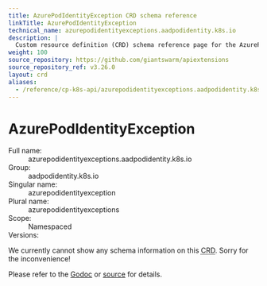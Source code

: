 ```yaml
---
title: AzurePodIdentityException CRD schema reference
linkTitle: AzurePodIdentityException
technical_name: azurepodidentityexceptions.aadpodidentity.k8s.io
description: |
  Custom resource definition (CRD) schema reference page for the AzurePodIdentityException resource (azurepodidentityexceptions.aadpodidentity.k8s.io), as part of the Giant Swarm Management API documentation.
weight: 100
source_repository: https://github.com/giantswarm/apiextensions
source_repository_ref: v3.26.0
layout: crd
aliases:
  - /reference/cp-k8s-api/azurepodidentityexceptions.aadpodidentity.k8s.io/
---
```


# AzurePodIdentityException

<dl class="crd-meta">
<dt class="fullname">Full name:</dt>
<dd class="fullname">azurepodidentityexceptions.aadpodidentity.k8s.io</dd>
<dt class="groupname">Group:</dt>
<dd class="groupname">aadpodidentity.k8s.io</dd>
<dt class="singularname">Singular name:</dt>
<dd class="singularname">azurepodidentityexception</dd>
<dt class="pluralname">Plural name:</dt>
<dd class="pluralname">azurepodidentityexceptions</dd>
<dt class="scope">Scope:</dt>
<dd class="scope">Namespaced</dd>
<dt class="versions">Versions:</dt>
<dd class="versions"></dd>
</dl>


<div class="crd-noversions">
<p>We currently cannot show any schema information on this <abbr title="custom resource definition">CRD</abbr>. Sorry for the inconvenience!</p>
<p>Please refer to the <a href="https://pkg.go.dev/github.com/giantswarm/apiextensions/pkg/apis/">Godoc</a> or <a href="https://github.com/giantswarm/apiextensions/tree/master/pkg/apis">source</a> for details.</p>
</div>

